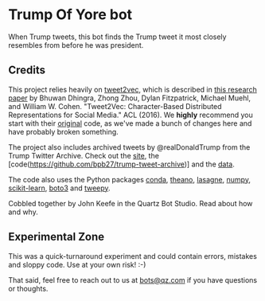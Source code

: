 # Trump Of Yore bot

When Trump tweets, this bot finds the Trump tweet it most closely resembles from before he was president.

## Credits

This project relies heavily on [tweet2vec](https://github.com/bdhingra/tweet2vec), which is described in [this research paper](https://arxiv.org/pdf/1605.03481.pdf) by Bhuwan Dhingra, Zhong Zhou, Dylan Fitzpatrick, Michael Muehl, and William W. Cohen. "Tweet2Vec: Character-Based Distributed Representations for Social Media." ACL (2016). We **highly** recommend you start with their [original](https://github.com/bdhingra/tweet2vec) code, as we've made a bunch of changes here and have probably broken something.

The project also includes archived tweets by @realDonaldTrump from the Trump Twitter Archive. Check out the [site](http://www.trumptwitterarchive.com/), the [code(https://github.com/bpb27/trump-tweet-archive)] and the [data](https://github.com/bpb27/trump-tweet-archive/tree/master/data/realdonaldtrump).

The code also uses the Python packages [conda](https://conda.io/docs/install/quick.html), [theano](http://deeplearning.net/software/theano/), [lasagne](https://github.com/Lasagne/Lasagne), [numpy](http://www.numpy.org/), [scikit-learn](http://scikit-learn.org/stable/install.html), [boto3](https://boto3.readthedocs.io/en/latest/guide/quickstart.html#installation) and [tweepy](http://www.tweepy.org/).

Cobbled together by John Keefe in the Quartz Bot Studio. Read about how and why.

## Experimental Zone

This was a quick-turnaround experiment and could contain errors, mistakes and sloppy code. Use at your own risk! :-)

That said, feel free to reach out to us at bots@qz.com if you have questions or thoughts.
